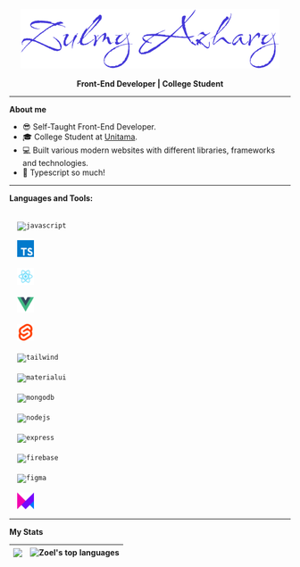 <div align="center">
  <a href="https://zoel.vercel.app/"><img src="/assets/MyName.png" alt="Zulmy Azhary" /></a>
  <p style="margin-top:1rem;font-weight:700;">Front-End Developer | College Student<p>
</div>

---

**About me**

- 😎 Self-Taught Front-End Developer.
- 🎓 College Student at [Unitama](https://unitama.ac.id).
- 💻 Built various modern websites with different libraries, frameworks and technologies.
- 💙 Typescript so much!

---

**Languages and Tools:**

<code>
  <img height="30" title="Javascript" alt="javascript" src="https://raw.githubusercontent.com/jmnote/z-icons/master/svg/javascript.svg" />
</code>
<code>
  <img height="30" title="Typescript" alt="typescript" src="https://raw.githubusercontent.com/github/explore/80688e429a7d4ef2fca1e82350fe8e3517d3494d/topics/typescript/typescript.png" />
</code>
<code>
  <img height="30" title="React" alt="react" src="https://raw.githubusercontent.com/github/explore/80688e429a7d4ef2fca1e82350fe8e3517d3494d/topics/react/react.png" />
</code>
<code>
  <img height="30" title="Vue" alt="vue" src="https://raw.githubusercontent.com/github/explore/80688e429a7d4ef2fca1e82350fe8e3517d3494d/topics/vue/vue.png" />
</code>
<code>
  <img height="30" title="Svelte" alt="svelte" src="https://raw.githubusercontent.com/github/explore/42198dc9113595ddd22cc12771bb719c8cf08b67/topics/svelte/svelte.png" />
</code>
<code>
  <img height="30" title="TailwindCSS" alt="tailwind" src="https://user-images.githubusercontent.com/25181517/202896760-337261ed-ee92-4979-84c4-d4b829c7355d.png" />
</code>
<code>
  <img height="30" title="Material UI" alt="materialui" src="https://user-images.githubusercontent.com/25181517/189716630-fe6c084c-6c66-43af-aa49-64c8aea4a5c2.png" />
</code>
<code>
  <img height="30" title="MongoDB" alt="mongodb" src="https://cdn.jsdelivr.net/gh/devicons/devicon/icons/mongodb/mongodb-original.svg" />
</code>
<code>
  <img height="30" title="Nodejs" alt="nodejs" src="https://user-images.githubusercontent.com/25181517/183568594-85e280a7-0d7e-4d1a-9028-c8c2209e073c.png" />
</code>
<code>
  <img height="30" title="Expressjs" alt="express" src="https://user-images.githubusercontent.com/25181517/183859966-a3462d8d-1bc7-4880-b353-e2cbed900ed6.png" />
</code>
<code>
  <img height="30" title="Firebase" alt="firebase" src="https://user-images.githubusercontent.com/25181517/189716855-2c69ca7a-5149-4647-936d-780610911353.png" />
</code>
<code>
  <img height="30" title="Figma" alt="figma" src="https://user-images.githubusercontent.com/25181517/189715289-df3ee512-6eca-463f-a0f4-c10d94a06b2f.png" />
</code>
<code>
  <img height="30" title="Framer Motion" alt="framerMotion" src="https://github.com/PrinceCorwin/Useful-tech-icons/blob/main/images/framer-motion.png?raw=true" />
</code>

---

**My Stats**

| <img align="center" src="https://github-readme-stats.vercel.app/api?username=zulmy-azhary&show_icons=true&count_private=true" /> | <img align="center" src="https://github-readme-stats.vercel.app/api/top-langs/?username=zulmy-azhary&layout=compact&hide_progress=true&hide=php,scss,css,html" alt="Zoel's top languages" /> |
| - | - |
